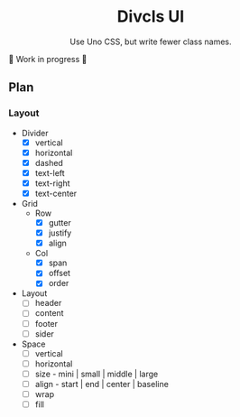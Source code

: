 <h1 align="center">Divcls UI</h1>

<p align="center">Use Uno CSS, but write fewer class names.</p>

🚧 Work in progress 🚧

## Plan

### Layout

- Divider
  - [x] vertical
  - [x] horizontal
  - [x] dashed
  - [x] text-left
  - [x] text-right
  - [x] text-center

- Grid
  - Row
    - [x] gutter
    - [x] justify
    - [x] align
  - Col
    - [x] span
    - [x] offset
    - [x] order

- Layout
  - [ ] header
  - [ ] content
  - [ ] footer
  - [ ] sider

- Space
  - [ ] vertical
  - [ ] horizontal
  - [ ] size - mini | small | middle | large
  - [ ] align - start | end | center | baseline
  - [ ] wrap
  - [ ] fill

